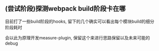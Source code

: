 ## (尝试阶段)探测webpack build阶段卡在哪

目前打了一些build阶段的hooks, 留下的几个确实可以看出每个模块build的细分阶段耗时

会以此为原理开发measure-plugin, 保留这个来进行思路保留以及未来可能的debug
